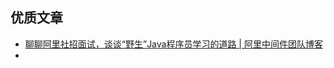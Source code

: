 ## 优质文章

- [聊聊阿里社招面试，谈谈“野生”Java程序员学习的道路 | 阿里中间件团队博客](http://jm.taobao.org/2018/07/09/%E8%81%8A%E8%81%8A%E9%98%BF%E9%87%8C%E7%A4%BE%E6%8B%9B%E9%9D%A2%E8%AF%95%EF%BC%8C%E8%B0%88%E8%B0%88%E2%80%9C%E9%87%8E%E7%94%9F%E2%80%9DJava%E7%A8%8B%E5%BA%8F%E5%91%98%E5%AD%A6%E4%B9%A0%E7%9A%84%E9%81%93%E8%B7%AF/)
- 

